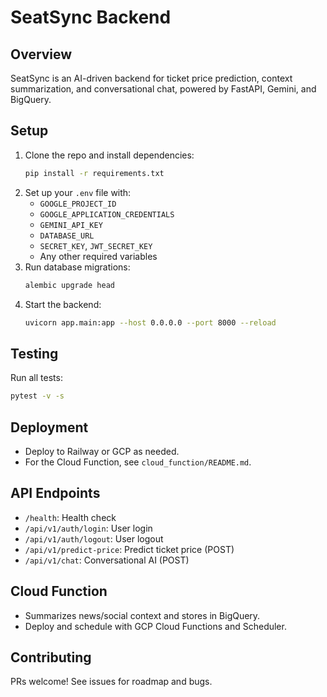 # SeatSync Backend

## Overview
SeatSync is an AI-driven backend for ticket price prediction, context summarization, and conversational chat, powered by FastAPI, Gemini, and BigQuery.

## Setup
1. Clone the repo and install dependencies:
   ```sh
   pip install -r requirements.txt
   ```
2. Set up your `.env` file with:
   - `GOOGLE_PROJECT_ID`
   - `GOOGLE_APPLICATION_CREDENTIALS`
   - `GEMINI_API_KEY`
   - `DATABASE_URL`
   - `SECRET_KEY`, `JWT_SECRET_KEY`
   - Any other required variables
3. Run database migrations:
   ```sh
   alembic upgrade head
   ```
4. Start the backend:
   ```sh
   uvicorn app.main:app --host 0.0.0.0 --port 8000 --reload
   ```

## Testing
Run all tests:
```sh
pytest -v -s
```

## Deployment
- Deploy to Railway or GCP as needed.
- For the Cloud Function, see `cloud_function/README.md`.

## API Endpoints
- `/health`: Health check
- `/api/v1/auth/login`: User login
- `/api/v1/auth/logout`: User logout
- `/api/v1/predict-price`: Predict ticket price (POST)
- `/api/v1/chat`: Conversational AI (POST)

## Cloud Function
- Summarizes news/social context and stores in BigQuery.
- Deploy and schedule with GCP Cloud Functions and Scheduler.

## Contributing
PRs welcome! See issues for roadmap and bugs. 